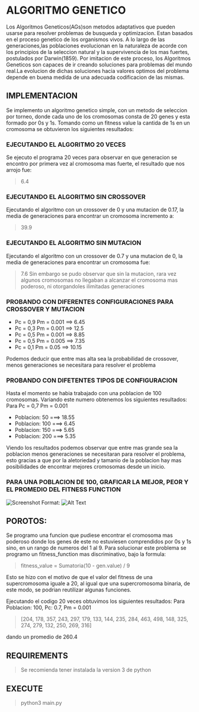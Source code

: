 
# ALGORITMO GENETICO 

Los Algoritmos Geneticos(AGs)son metodos adaptativos que pueden usarse para resolver problemas de busqueda y optimizacion. Estan basados en el proceso genetico de los organismos vivos. A lo largo de las generaciones,las poblaciones evolucionan en la naturaleza de acorde con los principios de la seleccion natural y la supervivencia de los mas fuertes, postulados por Darwin(1859). Por imitacion de este proceso, los Algoritmos Geneticos son capaces de ir creando soluciones para problemas del mundo real.La evolucion de dichas soluciones hacia valores optimos del problema depende en buena medida de una adecuada codificacion de las mismas.

## IMPLEMENTACION 

Se implemento un algoritmo genetico simple, con un metodo de seleccion por torneo, donde cada uno de los cromosomas consta de 20 genes y esta formado por 0s y 1s. Tomando como un fitness value la cantida de 1s en un cromosoma se obtuvieron los siguientes resultados:

### EJECUTANDO EL ALGORITMO 20 VECES

Se ejecuto el programa 20 veces para observar en que generacion se encontro por primera vez al cromosoma mas fuerte, el resultado que nos arrojo fue: 
> 6.4

### EJECUTANDO EL ALGORITMO SIN CROSSOVER 
Ejecutando el algoritmo con un crossover de 0 y una mutacion de 0.17, la media de generaciones para encontrar un cromosoma incremento a: 
> 39.9

### EJECUTANDO EL ALGORITMO SIN MUTACION
Ejecutando el algoritmo con un crossover de 0.7 y una mutacion de 0, la media de generaciones para encontrar un cromosoma fue: 
> 7.6
Sin embargo se pudo observar que sin la mutacion, rara vez algunos cromosomas no llegaban a alcanzar el cromosoma mas poderoso, ni otorgandoles ilimitadas generaciones

### PROBANDO CON DIFERENTES CONFIGURACIONES PARA CROSSOVER Y MUTACION 
* Pc = 0,9  Pm = 0.001  ==> 6.45
* Pc = 0,3  Pm = 0.001  ==> 12.5
* Pc = 0,5  Pm = 0.001  ==> 8.85
* Pc = 0,5  Pm = 0.005  ==> 7.35
* Pc = 0,1  Pm = 0.05  ==> 10.15

Podemos deducir que entre mas alta sea la probabilidad de crossover, menos generaciones se necesitara para resolver el problema

### PROBANDO CON DIFETENTES TIPOS DE CONFIGURACION 
Hasta el momento se habia trabajado con una poblacion de 100 cromosomas. Variando este numero obtenemos los siguientes resultados: 
Para Pc = 0,7  Pm = 0.001

* Poblacion: 50 ===> 18.55
* Poblacion: 100 ===> 6.45
* Poblacion: 150 ===> 5.65
* Poblacion: 200 ===> 5.35

Viendo los resultados podemos observar que entre mas grande sea la poblacion menos generaciones se necesitaran para resolver el problema, esto gracias a que por la aletoriedad y tamanio de la poblacion hay mas posibilidades de encontrar mejores cromosomas desde un inicio.

### PARA UNA POBLACION DE 100, GRAFICAR LA MEJOR, PEOR Y EL PROMEDIO DEL FITNESS FUNCTION

![Screenshot](https://lh3.googleusercontent.com/LVtamGqjbCwQkhOWhlFFWIk5lNvzKPhP_9hrpiS1WuUAtfJFJiYSTnnbFIGUzevvqB5iPrgsHAynYf7B9gyhJzz7mq8NkhbiVeZDzoSskzgiJdTrUR4mqYRuOobPpSve_dqdWsQzIVdzPTuNY54f7xA4nIOw2I2Ice2TKkjIXspAtc1oYEJAHzZUfhPInwbylVW55r-YbN1k30PsT0jfTpdRrYfNLYtP1WwzHm5oIxJLdzaQTLJ5IrZK2wZuZRgX7NRgE0r2ncfewjah2VXRzHhRDnFe1OgU52T5HHascC_1ZTmhUKelv3boKk4vgXM36-TARE_C9DQ_biQadUPeFFjI4ZgNtjJW441GGDsAnVQ83tEmA6wI6-GOPq4biQB1l70CTE9qLtSvKolEQsJT3hIhvKaPKtXbEfA6sisIdIhzPa5A4FlFAgGj5lwIrvIhCbalHfysqNviI0fpWnk6lFhwtvodLOMbqUDPeRrJ0hFqjN-jdSFW0bNfNOP6PfMtGGT19aMFI4B36bJnmlOkRNP8pxKs_kPGaXuyEBnP9flf-2BDZpw9jwlzbrBMCglm5QkkgbJMMF5T9Lxv3RuEknU_-JxH2WC1JtzwSicbwOCpaR-NR54e1-OL85eYNuw2TB5gHH-CIzLmH2HhjIT4BEDcj-WkfK3b7e3jBD9LMZWGtxCmSl5Dpg9BIdspB46CkOiURbNAFhLVnGqwD_bu4Tdm=w2522-h1418-no?authuser=0)
Format: ![Alt Text](url)



## POROTOS:
Se programo una funcion que pudiese encontrar el cromosoma mas poderoso donde los genes de este no estuviesen comprendidos por 0s y 1s sino, en un rango de numeros del 1 al 9. Para solucionar este problema se programo un fitness_function mas discriminativo, bajo la formula:

> fitness_value = Sumatoria(10 - gen.value) / 9

Esto se hizo con el motivo de que el valor del fitness de una supercromosoma iguale a 20, al igual que una supercromosoma binaria, de este modo, se podrian reutilizar algunas funciones.

Ejecutando el codigo 20 veces obtuvimos los siguientes resultados:
Para Poblacion: 100, Pc: 0.7, Pm = 0.001

> [204, 178, 357, 243, 297, 179, 133, 144, 235, 284, 463, 498, 148, 325, 274, 279, 132, 250, 269, 316]

dando un promedio de 260.4

## REQUIREMENTS 
> Se recomienda tener instalada la version 3 de python

## EXECUTE 
> python3 main.py

